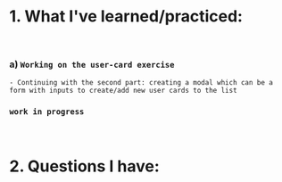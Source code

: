 # 1. What I've learned/practiced:

<br>

### a) `Working on the user-card exercise`

    - Continuing with the second part: creating a modal which can be a form with inputs to create/add new user cards to the list 
    
    
  ### `work in progress`

<br>

# 2. Questions I have:

<br>

    

